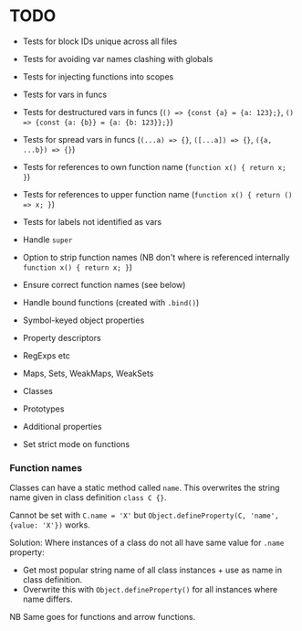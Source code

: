 # TODO

* Tests for block IDs unique across all files
* Tests for avoiding var names clashing with globals
* Tests for injecting functions into scopes
* Tests for vars in funcs
* Tests for destructured vars in funcs (`() => {const {a} = {a: 123};}`, `() => {const {a: {b}} = {a: {b: 123}};}`)
* Tests for spread vars in funcs (`(...a) => {}`, `([...a]) => {}`, `({a, ...b}) => {}`)
* Tests for references to own function name (`function x() { return x; }`)
* Tests for references to upper function name (`function x() { return () => x; }`)
* Tests for labels not identified as vars

* Handle `super`
* Option to strip function names (NB don't where is referenced internally `function x() { return x; }`)
* Ensure correct function names (see below)
* Handle bound functions (created with `.bind()`)

* Symbol-keyed object properties
* Property descriptors
* RegExps etc
* Maps, Sets, WeakMaps, WeakSets
* Classes
* Prototypes
* Additional properties
* Set strict mode on functions

### Function names

Classes can have a static method called `name`. This overwrites the string name given in class definition `class C {}`.

Cannot be set with `C.name = 'X'` but `Object.defineProperty(C, 'name', {value: 'X'})` works.

Solution: Where instances of a class do not all have same value for `.name` property:

* Get most popular string name of all class instances + use as name in class definition.
* Overwrite this with `Object.defineProperty()` for all instances where name differs.

NB Same goes for functions and arrow functions.
